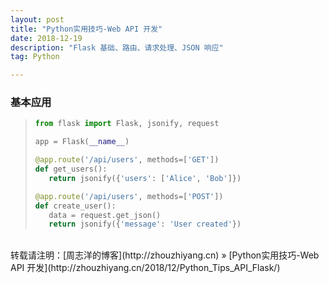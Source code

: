 ```yaml
---
layout: post
title: "Python实用技巧-Web API 开发"
date: 2018-12-19 
description: "Flask 基础、路由、请求处理、JSON 响应"
tag: Python 

---
```


### 基本应用

>```python
>from flask import Flask, jsonify, request
>
>app = Flask(__name__)
>
>@app.route('/api/users', methods=['GET'])
>def get_users():
>    return jsonify({'users': ['Alice', 'Bob']})
>
>@app.route('/api/users', methods=['POST'])
>def create_user():
>    data = request.get_json()
>    return jsonify({'message': 'User created'})
>```

<br>
转载请注明：[周志洋的博客](http://zhouzhiyang.cn) » [Python实用技巧-Web API 开发](http://zhouzhiyang.cn/2018/12/Python_Tips_API_Flask/) 

